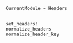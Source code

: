 ```@meta
CurrentModule = Headers
```

```@contents
```

```@docs
set_headers!
normalize_headers
normalize_header_key
```
